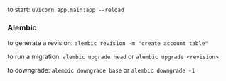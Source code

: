 to start:
`uvicorn app.main:app --reload`

### Alembic

to generate a revision: `alembic revision -m "create account table"`

to run a migration:
`alembic upgrade head` or `alembic upgrade <revision>`

to downgrade:
`alembic downgrade base` or `alembic downgrade -1`
